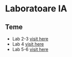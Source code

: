 # Laboratoare IA

## Teme
- Lab 2-3 [visit here](https://github.com/NarcisSt/IA-Laboratories/tree/master/lab2-3)
- Lab 4 [visit here](https://github.com/NarcisSt/IA-Laboratories/tree/master/lab4)
- Lab 5-6 [visit here](https://github.com/NarcisSt/IA-Laboratories/tree/master/lab5-6)
